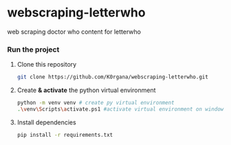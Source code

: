 # webscraping-letterwho
web scraping doctor who content for letterwho

### Run the project

1. Clone this repository
   ```bash
   git clone https://github.com/K0rgana/webscraping-letterwho.git
   ```
1. Create <b>& activate</b> the python virtual environment
    ```bash
    python -m venv venv # create py virtual environment
    .\venv\Scripts\activate.ps1 #activate virtual environment on windows
    ```
1. Install dependencies
    ```bash
    pip install -r requirements.txt
    ```
